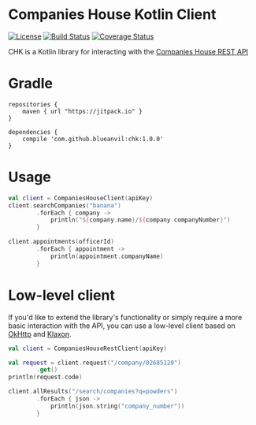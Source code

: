 # Companies House Kotlin Client
[![License](https://img.shields.io/badge/License-Apache%202.0-blue.svg)](https://opensource.org/licenses/Apache-2.0)
[![Build Status](https://travis-ci.com/blueanvil/chk.svg?branch=main)](https://travis-ci.com/blueanvil/chk)
[![Coverage Status](https://coveralls.io/repos/github/blueanvil/chk/badge.svg?branch=main)](https://coveralls.io/github/blueanvil/chk?branch=main)

CHK is a Kotlin library for interacting with the [Companies House REST API](https://developer.company-information.service.gov.uk/overview) 

# Gradle
```
repositories {
    maven { url "https://jitpack.io" }
}

dependencies {
    compile 'com.github.blueanvil:chk:1.0.0'
}
```

# Usage
```kotlin
val client = CompaniesHouseClient(apiKey)
client.searchCompanies("banana")
        .forEach { company ->
            println("${company.name}/${company.companyNumber}")
        }

client.appointments(officerId)
        .forEach { appointment ->
            println(appointment.companyName)
        }
```

# Low-level client
If you'd like to extend the library's functionality or simply require a more basic interaction with the API,
you can use a low-level client based on [OkHttp](https://square.github.io/okhttp/) and [Klaxon](https://github.com/cbeust/klaxon).
```kotlin
val client = CompaniesHouseRestClient(apiKey)

val request = client.request("/company/02685120")
        .get()
println(request.code)

client.allResults("/search/companies?q=powders")
        .forEach { json ->
            println(json.string("company_number"))
        }
```
